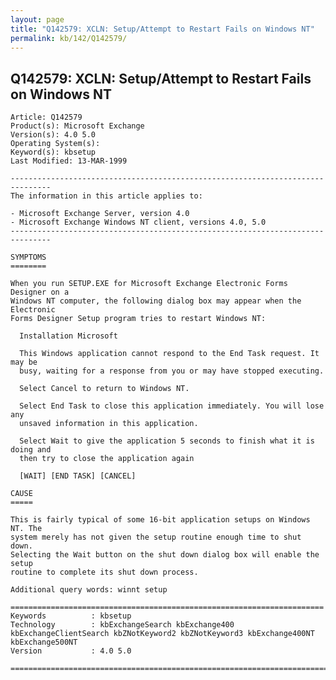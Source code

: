 ```yaml
---
layout: page
title: "Q142579: XCLN: Setup/Attempt to Restart Fails on Windows NT"
permalink: kb/142/Q142579/
---
```


## Q142579: XCLN: Setup/Attempt to Restart Fails on Windows NT

	Article: Q142579
	Product(s): Microsoft Exchange
	Version(s): 4.0 5.0
	Operating System(s): 
	Keyword(s): kbsetup
	Last Modified: 13-MAR-1999
	
	-------------------------------------------------------------------------------
	The information in this article applies to:
	
	- Microsoft Exchange Server, version 4.0 
	- Microsoft Exchange Windows NT client, versions 4.0, 5.0 
	-------------------------------------------------------------------------------
	
	SYMPTOMS
	========
	
	When you run SETUP.EXE for Microsoft Exchange Electronic Forms Designer on a
	Windows NT computer, the following dialog box may appear when the Electronic
	Forms Designer Setup program tries to restart Windows NT:
	
	  Installation Microsoft
	
	  This Windows application cannot respond to the End Task request. It may be
	  busy, waiting for a response from you or may have stopped executing.
	
	  Select Cancel to return to Windows NT.
	
	  Select End Task to close this application immediately. You will lose any
	  unsaved information in this application.
	
	  Select Wait to give the application 5 seconds to finish what it is doing and
	  then try to close the application again
	
	  [WAIT] [END TASK] [CANCEL]
	
	CAUSE
	=====
	
	This is fairly typical of some 16-bit application setups on Windows NT. The
	system merely has not given the setup routine enough time to shut down.
	Selecting the Wait button on the shut down dialog box will enable the setup
	routine to complete its shut down process.
	
	Additional query words: winnt setup
	
	======================================================================
	Keywords          : kbsetup 
	Technology        : kbExchangeSearch kbExchange400 kbExchangeClientSearch kbZNotKeyword2 kbZNotKeyword3 kbExchange400NT kbExchange500NT
	Version           : 4.0 5.0
	
	=============================================================================
	
